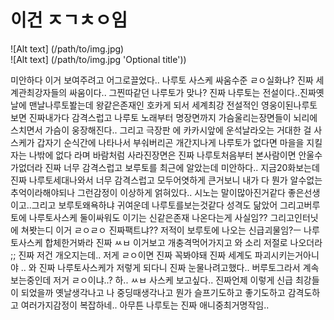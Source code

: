# **이건 ㅈㄱㅊㅇ임**






















![Alt text] (/path/to/img.jpg)   
![Alt text] (/path/to/img.jpg 'Optional title'))




미안하다 이거 보여주려고 어그로끌었다.. 나루토 사스케 싸움수준 ㄹㅇ실화냐? 진짜 세계관최강자들의 싸움이다.. 그찐따같던 나루토가 맞나? 진짜 나루토는 전설이다..진짜옛날에 맨날나루토봘는데 왕같은존재인 호카게 되서 세계최강 전설적인 영웅이된나루토보면 진짜내가다 감격스럽고 나루토 노래부터 명장면까지 가슴울리는장면들이 뇌리에 스치면서 가슴이 웅장해진다.. 그리고 극장판 에 카카시앞에 운석날라오는 거대한 걸 사스케가 갑자기 순식간에 나타나서 부숴버리곤 개간지나게 나루토가 없다면 마을을 지킬 자는 나밖에 없다 라며 바람처럼 사라진장면은 진짜 나루토처음부터 본사람이면 안울수가없더라 진짜 너무 감격스럽고 보루토를 최근에 알았는데 미안하다.. 지금20화보는데 진짜 나루토세대나와서 너무 감격스럽고 모두어엿하게 큰거보니 내가 다 뭔가 알수없는 추억이라해야되나 그런감정이 이상하게 얽혀있다.. 시노는 말이많아진거같다 좋은선생이고..그리고 보루토왜욕하냐 귀여운데 나루토를보는것같다 성격도 닮았어 그리고버루토에 나루토사스케 둘이싸워도 이기는 신같은존재 나온다는게 사실임?? 그리고인터닛에 쳐봣는디 이거 ㄹㅇㄹㅇ 진짜팩트냐?? 저적이 보루토에 나오는 신급괴물임?ㅡ 나루토사스케 합체한거봐라 진짜 ㅆㅂ 이거보고 개충격먹어가지고 와 소리 저절로 나오더라 ;; 진짜 저건 개오지는데.. 저게 ㄹㅇ이면 진짜 꼭봐야돼 진짜 세계도 파괴시키는거아니야 .. 와 진짜 나루토사스케가 저렇게 되다니 진짜 눈물나려고했다.. 버루토그라서 계속보는중인데 저거 ㄹㅇ이냐..? 하.. ㅆㅂ 사스케 보고싶다..  진짜언제 이렇게 신급 최강들이 되었을까 옛날생각나고 나 중딩때생각나고 뭔가 슬프기도하고 좋기도하고 감격도하고 여러가지감정이 복잡하네.. 아무튼 나루토는 진짜 애니중최거명작임..
